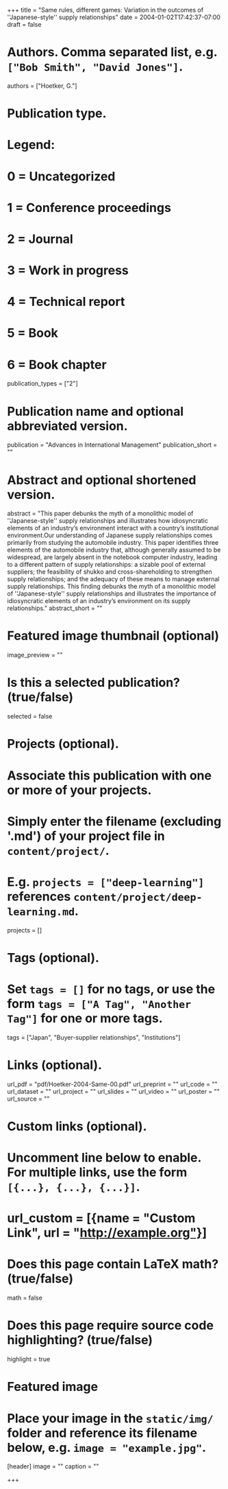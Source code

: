 +++
title = "Same rules, different games: Variation in the outcomes of ''Japanese-style'' supply relationships"
date = 2004-01-02T17:42:37-07:00
draft = false

# Authors. Comma separated list, e.g. `["Bob Smith", "David Jones"]`.
authors = ["Hoetker, G."]

# Publication type.
# Legend:
# 0 = Uncategorized
# 1 = Conference proceedings
# 2 = Journal
# 3 = Work in progress
# 4 = Technical report
# 5 = Book
# 6 = Book chapter
publication_types = ["2"]

# Publication name and optional abbreviated version.
publication = "Advances in International Management"
publication_short = ""

# Abstract and optional shortened version.
abstract = "This paper debunks the myth of a monolithic model of ''Japanese-style'' supply relationships and illustrates how idiosyncratic elements of an industry’s environment interact with a country’s institutional environment.Our understanding of Japanese supply relationships comes primarily from studying the automobile industry. This paper identifies three elements of the automobile industry that, although generally assumed to be widespread, are largely absent in the notebook computer industry, leading to a different pattern of supply relationships: a sizable pool of external suppliers; the feasibility of shukko and cross-shareholding to strengthen supply relationships; and the adequacy of these means to manage external supply relationships. This finding debunks the myth of a monolithic model of ''Japanese-style'' supply relationships and illustrates the importance of idiosyncratic elements of an industry’s environment on its supply relationships."
abstract_short = ""

# Featured image thumbnail (optional)
image_preview = ""

# Is this a selected publication? (true/false)
selected = false

# Projects (optional).
#   Associate this publication with one or more of your projects.
#   Simply enter the filename (excluding '.md') of your project file in `content/project/`.
#   E.g. `projects = ["deep-learning"]` references `content/project/deep-learning.md`.
projects = []

# Tags (optional).
#   Set `tags = []` for no tags, or use the form `tags = ["A Tag", "Another Tag"]` for one or more tags.
tags = ["Japan",  "Buyer-supplier relationships", "Institutions"]

# Links (optional).
url_pdf = "pdf/Hoetker-2004-Same-00.pdf"
url_preprint = ""
url_code = ""
url_dataset = ""
url_project = ""
url_slides = ""
url_video = ""
url_poster = ""
url_source = ""

# Custom links (optional).
#   Uncomment line below to enable. For multiple links, use the form `[{...}, {...}, {...}]`.
# url_custom = [{name = "Custom Link", url = "http://example.org"}]

# Does this page contain LaTeX math? (true/false)
math = false

# Does this page require source code highlighting? (true/false)
highlight = true

# Featured image
# Place your image in the `static/img/` folder and reference its filename below, e.g. `image = "example.jpg"`.
[header]
image = ""
caption = ""

+++
